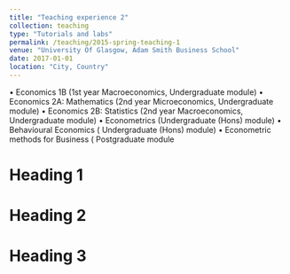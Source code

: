 ```yaml
---
title: "Teaching experience 2"
collection: teaching
type: "Tutorials and labs"
permalink: /teaching/2015-spring-teaching-1
venue: "University Of Glasgow, Adam Smith Business School"
date: 2017-01-01
location: "City, Country"
---
```


• Economics 1B (1st year Macroeconomics, Undergraduate module)
• Economics 2A: Mathematics (2nd year Microeconomics, Undergraduate module)
• Economics 2B: Statistics (2nd year Macroeconomics, Undergraduate module)
• Econometrics (Undergraduate (Hons) module)
• Behavioural Economics ( Undergraduate (Hons) module)
• Econometric methods for Business ( Postgraduate module

Heading 1
======

Heading 2
======

Heading 3
======
